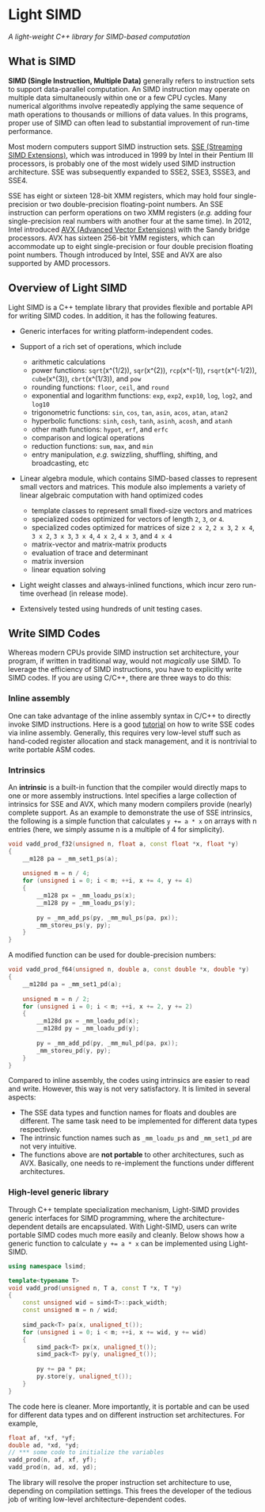 # Light SIMD 

_A light-weight C++ library for SIMD-based computation_

## What is SIMD

**SIMD (Single Instruction, Multiple Data)** generally refers to instruction sets to support data-parallel computation. An SIMD instruction may operate on multiple data simultaneously within one or a few CPU cycles. 
Many numerical algorithms involve repeatedly applying the same sequence of math operations to thousands or millions of data values. In this programs, proper use of SIMD can often lead to substantial improvement of run-time performance. 

Most modern computers support SIMD instruction sets. 
[SSE (Streaming SIMD Extensions)](http://en.wikipedia.org/wiki/Streaming_SIMD_Extensions), which was introduced in 1999 by Intel in their Pentium III processors, is probably one of the most widely used SIMD instruction architecture. SSE was subsequently expanded to SSE2, SSE3, SSSE3, and SSE4. 

SSE has eight or sixteen 128-bit XMM registers, which may hold four single-precision or two double-precision floating-point numbers. An SSE instruction can perform operations on two XMM registers (_e.g._ adding four single-precision real numbers with another four at the same time).  In 2012, Intel introduced [AVX (Advanced Vector Extensions)](http://en.wikipedia.org/wiki/Advanced_Vector_Extensions) with the Sandy bridge processors. AVX has sixteen 256-bit YMM registers, which can accommodate up to eight single-precision or four double precision floating point numbers. Though introduced by Intel, SSE and AVX are also supported by AMD processors.

## Overview of Light SIMD

Light SIMD is a C++ template library that provides flexible and portable API for writing SIMD codes. In addition, it has the following features.

* Generic interfaces for writing platform-independent codes.

* Support of a rich set of operations, which include
  * arithmetic calculations
  * power functions: ``sqrt``(x^(1/2)), ``sqr``(x^(2)), ``rcp``(x^(-1)), ``rsqrt``(x^(-1/2)), ``cube``(x^(3)), ``cbrt``(x^(1/3)), and ``pow``
  * rounding functions: ``floor``, ``ceil``, and ``round``
  * exponential and logarithm functions: ``exp``, ``exp2``, ``exp10``, ``log``, ``log2``, and ``log10``
  * trigonometric functions: ``sin``, ``cos``, ``tan``, ``asin``, ``acos``, ``atan``, ``atan2``
  * hyperbolic functions: ``sinh``, ``cosh``, ``tanh``, ``asinh``, ``acosh``, and ``atanh``
  * other math functions: ``hypot``, ``erf``, and ``erfc``
  * comparison and logical operations 
  * reduction functions: ``sum``, ``max``, and ``min``
  * entry manipulation, _e.g._ swizzling, shuffling, shifting, and broadcasting, etc
  
* Linear algebra module, which contains SIMD-based classes to represent small vectors and matrices. This module also implements a variety of linear algebraic computation with hand optimized codes
  * template classes to represent small fixed-size vectors and matrices
  * specialized codes optimized for vectors of length ``2``, ``3``, or ``4``.
  * specialized codes optimized for matrices of size ``2 x 2``, ``2 x 3``, ``2 x 4``, ``3 x 2``, ``3 x 3``, ``3 x 4``, ``4 x 2``, ``4 x 3``, and ``4 x 4``
  * matrix-vector and matrix-matrix products
  * evaluation of trace and determinant
  * matrix inversion
  * linear equation solving
  
* Light weight classes and always-inlined functions, which incur zero run-time overhead (in release mode). 

* Extensively tested using hundreds of unit testing cases.
  

## Write SIMD Codes

Whereas modern CPUs provide SIMD instruction set architecture, your program, if written in traditional way, would not _magically_ use SIMD. To leverage the efficiency of SIMD instructions, you have to explicitly write SIMD codes. If you are using C/C++, there are three ways to do this:

### Inline assembly

One can take advantage of the inline assembly syntax in C/C++ to directly invoke SIMD instructions. 
Here is a good [tutorial](http://www.3dbuzz.com/vbforum/showthread.php?104753-HowTo-Inline-Assembly-amp-SSE-Vector-normalization-done-fast!) on how to write SSE codes via inline assembly. 
Generally, this requires very low-level stuff such as hand-coded register allocation and stack management, and it is nontrivial to write portable ASM codes.

### Intrinsics

An **intrinsic** is a built-in function that the compiler would directly maps to one or more assembly instructions. Intel specifies a large collection of intrinsics for SSE and AVX, which many modern compilers provide (nearly) complete support. As an example to demonstrate the use of SSE intrinsics, the following is a simple function that calculates ``y += a * x`` on arrays with n entries (here, we simply assume n is a multiple of 4 for simplicity).
```C++
void vadd_prod_f32(unsigned n, float a, const float *x, float *y)
{
    __m128 pa = _mm_set1_ps(a);
    
    unsigned m = n / 4;
    for (unsigned i = 0; i < m; ++i, x += 4, y += 4)
    {
        __m128 px = _mm_loadu_ps(x);
        __m128 py = _mm_loadu_ps(y);
        
        py = _mm_add_ps(py, _mm_mul_ps(pa, px));
        _mm_storeu_ps(y, py);
    } 
}
```
A modified function can be used for double-precision numbers:
```C++
void vadd_prod_f64(unsigned n, double a, const double *x, double *y)
{
    __m128d pa = _mm_set1_pd(a);
    
    unsigned m = n / 2;
    for (unsigned i = 0; i < m; ++i, x += 2, y += 2)
    {
        __m128d px = _mm_loadu_pd(x);
        __m128d py = _mm_loadu_pd(y);
        
        py = _mm_add_pd(py, _mm_mul_pd(pa, px));
        _mm_storeu_pd(y, py);
    } 
}
```
Compared to inline assembly, the codes using intrinsics are easier to read and write. However, this way is not very satisfactory. It is limited in several aspects:
* The SSE data types and function names for floats and doubles are different. The same task need to be implemented for different data types respectively.
* The intrinsic function names such as ``_mm_loadu_ps`` and ``_mm_set1_pd`` are not very intuitive.
* The functions above are **not portable** to other architectures, such as AVX. Basically, one needs to re-implement the functions under different architectures.

### High-level generic library

Through C++ template specialization mechanism, Light-SIMD provides generic interfaces for SIMD programming, where the architecture-dependent details are encapsulated. With Light-SIMD, users can write portable SIMD codes much more easily and cleanly. Below shows how a generic function to calculate ``y += a * x`` can be implemented using Light-SIMD.
```C++
using namespace lsimd;

template<typename T>
void vadd_prod(unsigned n, T a, const T *x, T *y)
{
    const unsigned wid = simd<T>::pack_width;
    const unsigned m = n / wid;
    
    simd_pack<T> pa(x, unaligned_t());
    for (unsigned i = 0; i < m; ++i, x += wid, y += wid)
    {
        simd_pack<T> px(x, unaligned_t());
        simd_pack<T> py(y, unaligned_t());
        
        py += pa * px;
        py.store(y, unaligned_t());
    }
}
```
The code here is cleaner. More importantly, it is portable and can be used for different data types and on different instruction set architectures.
For example, 
```C++
float af, *xf, *yf; 
double ad, *xd, *yd;
// *** some code to initialize the variables
vadd_prod(n, af, xf, yf);
vadd_prod(n, ad, xd, yd);
```
The library will resolve the proper instruction set architecture to use, depending on compilation settings. This frees the developer of the tedious job of writing low-level architecture-dependent codes. 


